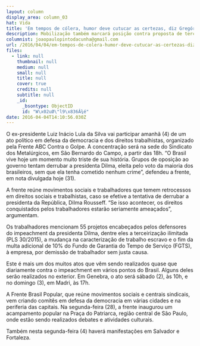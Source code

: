 ```yaml
---
layout: column
display_area: column_03
hat: Vida
title: 'Em tempos de cólera, humor deve cutucar as certezas, diz Gregório Duvivier'
description: Mobilização também marcará posição contra proposta de terceirização ilimitada (P
columnist: joaopaulopintodacunha@gmail.com
url: /2016/04/04/em-tempos-de-colera-humor-deve-cutucar-as-certezas-diz-gregorio-duvivier/
files:
  - link: null
    thumbnail: null
    medium: null
    small: null
    title: null
    cover: true
    credits: null
    subtitle: null
    _id:
      _bsontype: ObjectID
      id: "W\x02uØ\"l9\x836Â¾é"
date: 2016-04-04T14:10:56.030Z
---
```

<p>O ex-presidente Luiz In&aacute;cio Lula da Silva vai participar amanh&atilde; (4) de um ato pol&iacute;tico em defesa da democracia e dos direitos trabalhistas, organizado pela Frente ABC Contra o Golpe. A concentra&ccedil;&atilde;o ser&aacute; na sede do Sindicato dos Metal&uacute;rgicos, em S&atilde;o Bernardo do Campo, a partir das 18h. &ldquo;O Brasil vive hoje um momento muito triste de sua hist&oacute;ria. Grupos de oposi&ccedil;&atilde;o ao governo tentam derrubar a presidenta Dilma, eleita pelo voto da maioria dos brasileiros, sem que ela tenha cometido nenhum crime&rdquo;, defendeu a frente, em nota divulgada hoje (31).</p>

<p>A frente re&uacute;ne movimentos sociais e trabalhadores que temem retrocessos em direitos sociais e trabalhistas, caso se efetive a tentativa de derrubar a presidenta da Rep&uacute;blica, Dilma Rousseff. &ldquo;Se isso acontecer, os direitos conquistados pelos trabalhadores estar&atilde;o seriamente amea&ccedil;ados&rdquo;, argumentam.</p>

<p>Os trabalhadores mencionam 55 projetos encabe&ccedil;ados pelos defensores do impeachment da presidenta Dilma, dentre eles a terceiriza&ccedil;&atilde;o ilimitada (PLS 30/2015), a mudan&ccedil;a na caracteriza&ccedil;&atilde;o de trabalho escravo e o fim da multa adicional de 10% do Fundo de Garantia do Tempo de Servi&ccedil;o (FGTS), &agrave; empresa, por demiss&atilde;o de trabalhador sem justa causa.</p>

<p>Este &eacute; mais um dos muitos atos que v&ecirc;m sendo realizados quase que diariamente contra o impeachment em v&aacute;rios pontos do Brasil. Alguns deles ser&atilde;o realizados no exterior. Em Genebra, o ato ser&aacute; s&aacute;bado (2), &agrave;s 10h, e no domingo (3), em Madri, &agrave;s 17h.</p>

<p>A Frente Brasil Popular, que re&uacute;ne movimentos sociais e centrais sindicais, vem criando comit&ecirc;s em defesa da democracia em v&aacute;rias cidades e na periferia das capitais. Na segunda-feira (28), a frente inaugurou um acampamento popular na Pra&ccedil;a do Patriarca, regi&atilde;o central de S&atilde;o Paulo, onde est&atilde;o sendo realizados debates e atividades culturais.</p>

<p>Tamb&eacute;m nesta segunda-feira (4) haver&aacute; manifesta&ccedil;&otilde;es em Salvador e Fortaleza.</p>

